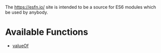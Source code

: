The https://esfn.io/ site is intended to be a source for ES6 modules which be
used by anybody.

Available Functions
===================

 * [valueOf](value-of.md)
